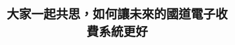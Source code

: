 ---
id: "90"
lang: zh-tw
publish: "TRUE"
description: 「國道ETC收歸國有，由民眾自主選擇付款方式」連署案
selected: "TRUE"
blog_selected: "FALSE"
thumbnail: https://img.youtube.com/vi/KJsOO2E-wiM/maxresdefault.jpg
cover: https://youtu.be/KJsOO2E-wiM
title: 大家一起共思，如何讓未來的國道電子收費系統更好
introduction:
  content: 提案「國道ETC收歸國有，由民眾自主選擇付款方式」，經由110年2月份行政院開放政府聯絡人月會票選為「協作議題」。透過一連串的訪談和資料蒐集，我們彙整了公開的會議資料，讓大家可以事前閱讀，並採直播的方式讓更多關心的民眾可以線上參與討論。會中，除了針對原提案和其他網友在意的是像有清楚的相互問答外，參與者也為「未來的」國道電子收費系統應該包含哪些更好的服務，給出了非常具體的建議。這一次的討論，可說是真切體現了「政策前期」就讓民眾一起進廚房「炒糖吃」的開放政府精神。
  image: https://cm.pdis.tw/images/post/90/1755Uvrw_28Zt8MGQkpaZhoRZUPf4Ek2O.png
color: blue
join:
  type: 提
  title: 國道ETC收歸國有，由民眾自主選擇付款方式
  link: https://join.gov.tw/idea/detail/24c54746-d43c-481f-8efc-688f1953e7e9
  image: https://cm.pdis.tw/images/post/90/10OzsEAd18Q5xOkVJgXYyUGN6HSFXfM5F.png
layout: post
departments:
  - 交通部
tags:
  - 交通
  - 公私協力
embed:
  agenda_book:
    links:
      - https://issuu.com/pdis.tw/docs/___etc______________________________90_________1_
  mind_map:
    links:
      - https://miro.com/app/live-embed/o9J_lL1Gd8g=/?moveToViewport=-4205,-1763,4345,2038&embedAutoplay=true
  ministry_slide:
    links:
      - https://issuu.com/pdis.tw/docs/1100419_90_______-__
      - https://issuu.com/pdis.tw/docs/________-___
  host_slide:
    links:
      - https://issuu.com/pdis.tw/docs/90-_____etc_________
  live:
    links:
      - https://youtu.be/qB4za93wtyM
  transcript:
    links:
      - https://sayit.pdis.nat.gov.tw/2021-04-28-%E9%96%8B%E6%94%BE%E6%94%BF%E5%BA%9C%E7%AC%AC90%E6%AC%A1%E5%8D%94%E4%BD%9C%E6%9C%83%E8%AD%B0
pictures:
  - https://cm.pdis.tw/images/post/90/1CNi7K96E2Y_8Ps9ak2XXcQb5Oo_wFabw.png
  - https://cm.pdis.tw/images/post/90/1z2fQCkuDjKYVZ8C1sglsGwno9_S5fcwD.png
  - https://cm.pdis.tw/images/post/90/1o1-fpW4l4ayrPAJOw4pShMQezIJwxlWc.png
  - https://cm.pdis.tw/images/post/90/1vTRqI2eUkGxBR0iCb7gQd3XvXkkCTPWI.png
---